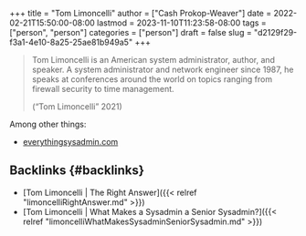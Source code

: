 +++
title = "Tom Limoncelli"
author = ["Cash Prokop-Weaver"]
date = 2022-02-21T15:50:00-08:00
lastmod = 2023-11-10T11:23:58-08:00
tags = ["person", "person"]
categories = ["person"]
draft = false
slug = "d2129f29-f3a1-4e10-8a25-25ae81b949a5"
+++

> Tom Limoncelli is an American system administrator, author, and speaker. A system administrator and network engineer since 1987, he speaks at conferences around the world on topics ranging from firewall security to time management.
>
> (“Tom Limoncelli” 2021)

Among other things:

-   [everythingsysadmin.com](http://everythingsysadmin.com)


## Backlinks {#backlinks}

-   [Tom Limoncelli | The Right Answer]({{< relref "limoncelliRightAnswer.md" >}})
-   [Tom Limoncelli | What Makes a Sysadmin a Senior Sysadmin?]({{< relref "limoncelliWhatMakesSysadminSeniorSysadmin.md" >}})
